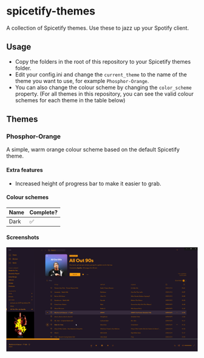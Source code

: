 # spicetify-themes

A collection of Spicetify themes. Use these to jazz up your Spotify client.

## Usage

- Copy the folders in the root of this repository to your Spicetify themes folder.
- Edit your config.ini and change the `current_theme` to the name of the theme you want to use, for example `Phosphor-Orange`.
- You can also change the colour scheme by changing the `color_scheme` property. (For all themes in this repository, you can see the valid colour schemes for each theme in the table below)

## Themes

### Phosphor-Orange

A simple, warm orange colour scheme based on the default Spicetify theme.

#### Extra features

- Increased height of progress bar to make it easier to grab.

#### Colour schemes

| Name | Complete? |
|--|--|
| Dark | ✅ |

#### Screenshots

![Screenshot of the Phosphor-Orange theme](/.screenshots/Phosphor-Orange.png?raw=true "Phosphor Orange with Dark colour scheme")